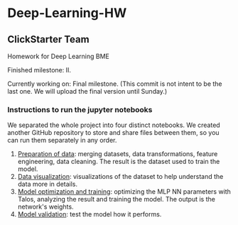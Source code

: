 # Deep-Learning-HW
## ClickStarter Team
Homework for Deep Learning BME

Finished milestone: II.

Currently working on: Final milestone. (This commit is not intent to be the last one. We will upload the final version until Sunday.)

### Instructions to run the jupyter notebooks

We separated the whole project into four distinct notebooks. We created another GitHub repository to store and share files between them, so you can run them separately in any order.

1. [Preparation of data](ks_preprocessing.ipynb): merging datasets, data transformations, feature engineering, data cleaning. The result is the dataset used to train the model.
2. [Data visualization](ks_visualization.ipynb): visualizations of the dataset to help understand the data more in details.
3. [Model optimization and training](ks_training.ipynb): optimizing the MLP NN parameters with Talos, analyzing the result and training the model. The output is the network's weights.
4. [Model validation](ks_validation.ipynb): test the model how it performs.
